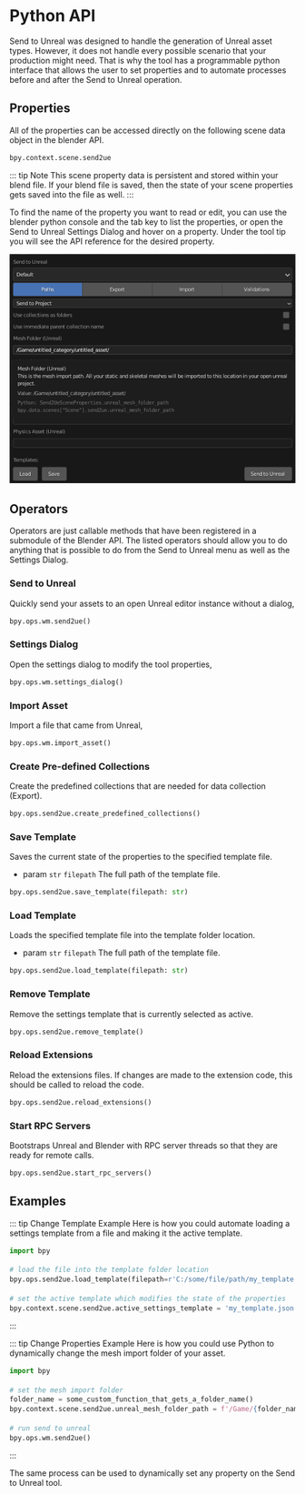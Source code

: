 # Python API
Send to Unreal was designed to handle the generation of Unreal asset types. However, it does not handle every possible
scenario that your production might need. That is why the tool has a programmable python interface that allows the
user to set properties and to automate processes before and after the Send to Unreal operation.

## Properties
All of the properties can be accessed directly on the following scene data object in the blender API.
```python
bpy.context.scene.send2ue
```

::: tip Note
  This scene property data is persistent and stored within your blend file. If your blend file is saved,
then the state of your scene properties gets saved into the file as well.
:::

To find the name of the property you want to read or edit, you can use the blender python console and the tab key to list
the properties, or open the Send to Unreal Settings Dialog and hover on a property.  Under the tool tip you will see the API reference for
the desired property.


![1](./images/python/1.png)

## Operators
Operators are just callable methods that have been registered in a submodule of the Blender API. The listed
operators should allow you to do anything that is possible to do from the Send to Unreal menu as well as the
Settings Dialog.

### Send to Unreal
Quickly send your assets to an open Unreal editor instance without a dialog,
```python
bpy.ops.wm.send2ue()
```

### Settings Dialog
Open the settings dialog to modify the tool properties,
```python
bpy.ops.wm.settings_dialog()
```

### Import Asset
Import a file that came from Unreal,
```python
bpy.ops.wm.import_asset()
```

### Create Pre-defined Collections
Create the predefined collections that are needed for data collection (Export).
```python
bpy.ops.send2ue.create_predefined_collections()
```

### Save Template
Saves the current state of the properties to the specified template file.
- param `str` `filepath` The full path of the template file.
```python
bpy.ops.send2ue.save_template(filepath: str)
```

### Load Template
Loads the specified template file into the template folder location.
- param `str` `filepath` The full path of the template file.
```python
bpy.ops.send2ue.load_template(filepath: str)
```

### Remove Template
Remove the settings template that is currently selected as active.
```python
bpy.ops.send2ue.remove_template()
```

### Reload Extensions
Reload the extensions files. If changes are made to the extension code, this should be called to reload the code.
```python
bpy.ops.send2ue.reload_extensions()
```

### Start RPC Servers
Bootstraps Unreal and Blender with RPC server threads so that they are ready for remote calls.
```python
bpy.ops.send2ue.start_rpc_servers()
```

## Examples

::: tip Change Template Example
  Here is how you could automate loading a settings template from a file and making it the active template.
```python
import bpy

# load the file into the template folder location
bpy.ops.send2ue.load_template(filepath=r'C:/some/file/path/my_template.json')

# set the active template which modifies the state of the properties
bpy.context.scene.send2ue.active_settings_template = 'my_template.json'
```
:::

::: tip Change Properties Example
  Here is how you could use Python to dynamically change the mesh import folder of your asset.
```python
import bpy

# set the mesh import folder
folder_name = some_custom_function_that_gets_a_folder_name()
bpy.context.scene.send2ue.unreal_mesh_folder_path = f'/Game/{folder_name}/'

# run send to unreal
bpy.ops.wm.send2ue()
```
:::


The same process can be used to dynamically set any property on the Send to Unreal tool.

